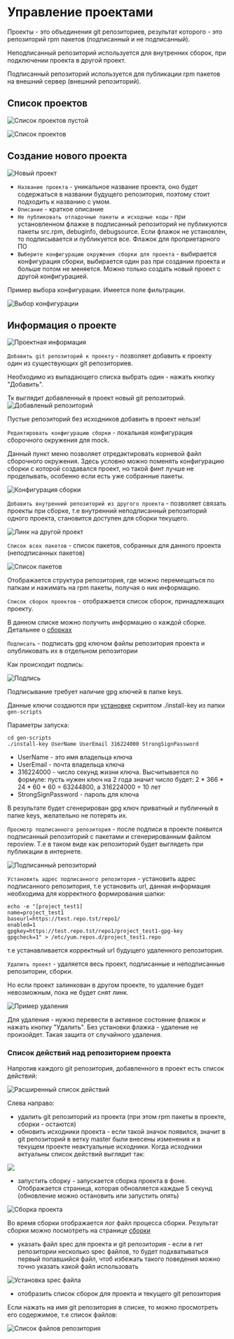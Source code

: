 # Управление проектами

Проекты - это объединения git репозиториев, результат которого - это репозиторий rpm пакетов (подписанный и не подписанный).

Неподписанный репозиторий используется для внутренних сборок, при подключении проекта в другой проект.

Подписанный репозиторий используется для публикации rpm пакетов на внешний сервер (внешний репозиторий).

## Список проектов

![Список проектов пустой](../img/mockgui_project1.png)

![Список проектов](../img/mockgui_projects4.png)

## Создание нового проекта

![Новый проект](../img/mockgui_projects2.png)

* `Название проекта` - уникальное название проекта, оно будет содержаться в названии будущего репозитория, поэтому стоит подходить к названию с умом.
* `Описание` - краткое описание
* `Не публиковать отладочные пакеты и исходные коды` - при установленном флажке в подписанный репозиторий не публикуются пакеты src.rpm, debuginfo, debugsource. Если флажок не установлен, то подписывается и публикуется все. Флажок для проприетарного ПО
* `Выберите конфигурацию окружения сборки для проекта` - выбирается конфигурация сборки, выбирается один раз при создании проекта и больше потом не меняется. Можно только создать новый проект с другой конфигурацией.

Пример выбора конфигурации. Имеется поле фильтрации.

![Выбор конфигурации](../img/mockgui_projects3.png)

## Информация о проекте

![Проектная информация](../img/mockgui_projects5.png)

`Добавить git репозиторий к проекту` - позволяет добавить к проекту один из существующих git репозиториев.

Необходимо из выпадающего списка выбрать один - нажать кнопку "Добавить".

Тк выглядит добавленный в проект новый git репозиторий.
![Добавленый репозиторий](../img/mockgui_projects6.png)

Пустые репозиторий без исходников добавить в проект нельзя!

`Редактировать конфигурацию сборки` - локальная конфигурация сборочного окружения для mock.

Данный пункт меню позволяет отредактировать корневой файл сборочного окружения.
Здесь условно можно поменять конфигурацию сборки с которой создавался проект, но такой финт лучше не проделывать, особенно если есть уже собранные пакеты.

![Конфигурация сборки](../img/mockgui_projects7.png)

`Добавить внутренний репозиторий из другого проекта` - позволяет связать проекты при сборке, т.е внутренний неподписанный репозиторий одного проекта, становится доступен для сборки текущего. 

![Линк на другой проект](../img/mockgui_projects8.png)

`Список всех пакетов` - список пакетов, собранных для данного проекта (неподписанных пакетов)

![Список пакетов](../img/mockgui_projects20.png)

Отображается структура репозитория, где можно перемещаться по папкам и нажимать на rpm пакеты, получая о них информацию.

`Список сборок проектов` - отображается список сборок, принадлежащих проекту.

В данном списке можно получить информацию о каждой сборке. Детальнее о [сборках](builds.md)

`Подписать` - подписать gpg ключом файлы репозитория проекта и опубликовать их в отдельном репозитории

Как происходит подпись:

![Подпись](../img/mockgui_projects25.png)

Подписывание требует наличие gpg ключей в папке keys.

Данные ключи создаются при [установке](../install.md) скриптом ./install-key из папки `gen-scripts`

Параметры запуска:

```shell
cd gen-scripts
./install-key UserName UserEmail 316224000 StrongSignPassword
```

* UserName - это имя владельца ключа
* UserEmail - почта владельца ключа
* 316224000 - число секунд жизни ключа. Высчитывается по формуле: пусть нужен ключ на 2 года значит число будет: 2 * 366 * 24 * 60 * 60 = 63244800, а 316224000 = 10 лет
* StrongSignPassword - пароль для ключа

В результате будет сгенерирован gpg ключ приватный и публичный в папке keys, желательно не потерять их.

`Просмотр подписанного репозитория` - после подписи в проекте появится подписанный репозиторий с пакетами и сгенерированным файлом repoview. Т.е в таком виде как репозиторий будет выглядеть при публикации в интернете.

![Подписанный репозиторий](../img/mockgui_projects26.png)

`Установить адрес подписанного репозитория` - установить адрес подписанного репозитория, т.е установить url, данная информация необходима для корректного формирования шапки:

```shell
echo -e "[project_test1]
name=project_test1
baseurl=https://test.repo.tst/repo1/
enabled=1
gpgkey=https://test.repo.tst/repo1/project_test1-gpg-key
gpgcheck=1" > /etc/yum.repos.d/project_test1.repo
```

т.е устанавливается корректный url будущего удаленного репозитория.

`Удалить проект` - удаляется весь проект, подписанные и неподписанные репозитории, сборки.

Но если проект залинкован в другом проекте, то удаление будет невозможным, пока не будет снят линк.

![Пример удаления](../img/mockgui_projects27.png)

Для удаления - нужно перевести в активное состояние флажок и нажать кнопку "Удалить".
Без установки флажка - удаление не произойдет. Такая защита от случайного удаления.

### Список действий над репозиторием проекта

Напротив каждого git репозитория, добавленного в проект есть список действий:

![Расширенный список действий](../img/mockgui_list2.png)

Слева направо:
* удалить git репозиторий из проекта (при этом rpm пакеты в проекте, сборки - остаются)
* обновить исходники проекта - если такой значок появился, значит в git репозиторий в ветку master были внесены изменения и в текущем проекте неактуальные исходники. Когда исходники актуальны список действий выглядит так:

![](../img/mockgui_list1.png)

* запустить сборку - запускается сборка проекта в фоне. Отображается страница, которая обновляется каждые 5 секунд (обновление можно остановить или запустить опять)

![Сборка проекта](../img/mockgui_projects10.png)

Во время сборки отображается лог файл процесса сборки. Результат сборки можно посмотреть на странице [сборки](builds.md)

* указать файл spec для проекта и git репозитория - если в гит репозитории несколько spec файлов, то будет подхватываться первый попавшийся файл, чтоб избежать такого поведения можно точно указать какой файл использовать

![Установка spec файла](../img/mockgui_projects9.png)

* отобразить список сборок для проекта и текущего git репозитория

Если нажать на имя git репозитория в списке, то можно просмотреть его содержимое, т.е список файлов:

![Список файлов репозитория](../img/mockgui_projects14.png)